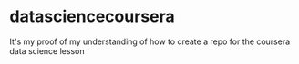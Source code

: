 # datasciencecoursera
It's my proof of my understanding of how to create a repo for the coursera data science lesson
